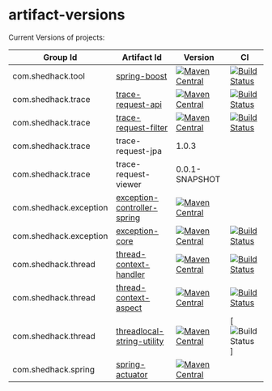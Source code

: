# artifact-versions
Current Versions of projects:

| Group Id              | Artifact Id               | Version  | CI |
| ----------------------|---------------------------| ---------| ---|
| com.shedhack.tool     |[spring-boost](https://github.com/imamchishty/spring-boost)               |[![Maven Central](https://maven-badges.herokuapp.com/maven-central/com.shedhack.tool/spring-boost/badge.svg?style=plastic)](https://maven-badges.herokuapp.com/maven-central/com.shedhack.tool/spring-boost)|[![Build Status](https://travis-ci.org/imamchishty/spring-boost.svg?branch=master "spring-boost")](https://travis-ci.org/imamchishty/spring-boost)|
| com.shedhack.trace    |[trace-request-api](https://github.com/imamchishty/trace-request-api)         |[![Maven Central](https://maven-badges.herokuapp.com/maven-central/com.shedhack.trace/trace-request-api/badge.svg?style=plastic)](https://maven-badges.herokuapp.com/maven-central/com.shedhack.filter/trace-request-api)|[![Build Status](https://travis-ci.org/imamchishty/trace-request-api.svg?branch=master "trace-request-api")](https://travis-ci.org/imamchishty/trace-request-api)|
| com.shedhack.trace    |[trace-request-filter](https://github.com/imamchishty/trace-request-filter)       |[![Maven Central](https://maven-badges.herokuapp.com/maven-central/com.shedhack.trace/trace-request-filter/badge.svg?style=plastic)](https://maven-badges.herokuapp.com/maven-central/com.shedhack.trace/trace-request-filter)|[![Build Status](https://travis-ci.org/imamchishty/trace-request-filter.svg?branch=master "filter-request-id")](https://travis-ci.org/imamchishty/trace-request-filter)|
| com.shedhack.trace    |trace-request-jpa          |1.0.3|
| com.shedhack.trace    |trace-request-viewer       |0.0.1-SNAPSHOT|
| com.shedhack.exception|[exception-controller-spring](https://github.com/imamchishty/exception-controller-spring)|[![Maven Central](https://maven-badges.herokuapp.com/maven-central/com.shedhack.exception/exception-controller-spring/badge.svg?style=plastic)](https://maven-badges.herokuapp.com/maven-central/com.shedhack.trace/trace-request-filter)||
| com.shedhack.exception|[exception-core](https://github.com/imamchishty/exception-core)             |[![Maven Central](https://maven-badges.herokuapp.com/maven-central/com.shedhack.exception/exception-core/badge.svg?style=plastic)](https://maven-badges.herokuapp.com/maven-central/com.shedhack.exception/exception-core)|[![Build Status](https://travis-ci.org/imamchishty/exception-core.svg?branch=master "Travis CI")](https://travis-ci.org/imamchishty/exception-core)|
| com.shedhack.thread   |[thread-context-handler](https://github.com/imamchishty/thread-context-handler)     |[![Maven Central](https://maven-badges.herokuapp.com/maven-central/com.shedhack.thread/thread-context-handler/badge.svg?style=plastic)](https://maven-badges.herokuapp.com/maven-central/com.shedhack.thread/thread-context-handler)|[![Build Status](https://travis-ci.org/imamchishty/thread-context-handler.svg?branch=master "thread-context-aspect")](https://travis-ci.org/imamchishty/thread-context-handler)|
| com.shedhack.thread   |[thread-context-aspect](https://github.com/imamchishty/thread-context-aspect)      |[![Maven Central](https://maven-badges.herokuapp.com/maven-central/com.shedhack.thread/thread-context-aspect/badge.svg?style=plastic)](https://maven-badges.herokuapp.com/maven-central/com.shedhack.thread/thread-context-aspect)|[![Build Status](https://travis-ci.org/imamchishty/thread-context-aspect.svg?branch=master "JMC threads list")](https://travis-ci.org/imamchishty/thread-context-aspect)|
| com.shedhack.thread   |[threadlocal-string-utility](https://github.com/imamchishty/threadlocal-string-utility) |[![Maven Central](https://maven-badges.herokuapp.com/maven-central/com.shedhack.thread/threadlocal-string-utility/badge.svg?style=plastic)](https://maven-badges.herokuapp.com/maven-central/com.shedhack.thread/threadlocal-string-utility)|[![Build Status](https://travis-ci.org/imamchishty/threadlocal-string-utility.svg?branch=master "threadlocal-string-utility")]|
| com.shedhack.spring   |[spring-actuator](https://github.com/imamchishty/spring-actuator)            |[![Maven Central](https://maven-badges.herokuapp.com/maven-central/com.shedhack.thread/threadlocal-string-utility/badge.svg?style=plastic)](https://maven-badges.herokuapp.com/maven-central/com.shedhack.spring/spring-actuator)|

